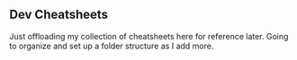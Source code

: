 ## Dev Cheatsheets

Just offloading my collection of cheatsheets here for reference later.
Going to organize and set up a folder structure as I add more.
